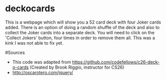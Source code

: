 # deckocards
This is a webpage which will show you a 52 card deck with four Joker cards added. There is an option of doing a random shuffle of the deck and also to collect the Joker cards into a separate deck. You will need to click on the 'Collect Jokers' button, four times in order to remove them all. This was a kink I was not able to fix yet.

#Sources
- This code was adapted from https://github.com/codefellows/c26-deck-o-cards (Created by Brook Riggio, instructor for CS26)
- http://oscarotero.com/jquery/